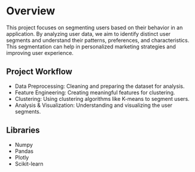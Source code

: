 # Overview
This project focuses on segmenting users based on their behavior in an application. By analyzing user data, we aim to identify distinct user segments and understand their patterns, preferences, and characteristics. This segmentation can help in personalized marketing strategies and improving user experience.

## Project Workflow
- Data Preprocessing: Cleaning and preparing the dataset for analysis.
- Feature Engineering: Creating meaningful features for clustering.
- Clustering: Using clustering algorithms like K-means to segment users.
- Analysis & Visualization: Understanding and visualizing the user segments.

## Libraries
- Numpy
- Pandas
- Plotly
- Scikit-learn
